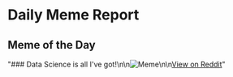 # Daily Meme Report

## Meme of the Day
"### Data Science is all I've got!\n\n![Meme](https://i.redd.it/lsnz4nn5ogkd1.png)\n\n[View on Reddit](https://redd.it/1ezkthf)"
